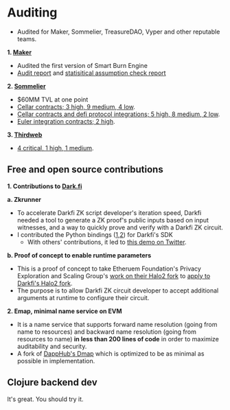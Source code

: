 # Auditing

* Audited for Maker, Sommelier, TreasureDAO, Vyper and other reputable teams.

**1. [Maker](https://makerdao.com/en/)**

* Audited the first version of Smart Burn Engine
* [Audit report](https://0xmacro.com/library/audits/maker-1) and [statisitical assumption check report](https://0xmacro.notion.site/MakerDAO-1-TWAP-Lag-and-Arbitrage-Loss-5ee753d73d4f49dda61c4d566e99f925)
  
**2. [Sommelier](https://www.sommelier.finance/)**

* $60MM TVL at one point
* [Cellar contracts; 3 high, 9 medium, 4 low](https://0xmacro.com/library/audits/sommelier-3).
* [Cellar contracts and defi protocol integrations; 5 high, 8 medium, 2 low](https://0xmacro.com/library/audits/sommelier-4).
* [Euler integration contracts; 2 high](https://0xmacro.com/library/audits/sommelier-5).

**3. [Thirdweb](https://thirdweb.com/)**

* [4 critical, 1 high, 1 medium](https://0xmacro.com/library/audits/thirdweb-6).


## Free and open source contributions

**1. Contributions to [Dark.fi](https://dark.fi/)**

**a. Zkrunner**

* To accelerate Darkfi ZK script developer's iteration speed, Darkfi needed a tool to generate a ZK proof's public inputs based on input witnesses, and a way to quickly prove and verify with a Darkfi ZK circuit.
* I contributed the Python bindings ([1](https://github.com/darkrenaissance/darkfi/pull/178),[2](https://github.com/darkrenaissance/darkfi/pull/179)) for Darkfi's SDK
  * With others' contributions, it led to [this demo on Twitter](https://twitter.com/parazyd/status/1690776743756402688).

**b. Proof of concept to enable runtime parameters**

* This is a proof of concept to take Etheruem Foundation's Privacy Exploration and Scaling Group's [work on their Halo2 fork](https://github.com/privacy-scaling-explorations/halo2/pull/168) to [apply to Darkfi's Halo2 fork](https://github.com/parazyd/halo2/pull/2).
* The purpose is to allow Darkfi ZK circuit developer to accept additional arguments at runtime to configure their circuit.
 
**2. Emap, minimal name service on EVM**

* It is a name service that supports forward name resolution (going from name to resources) and backward name resolution (going from resources to name) **in less than 200 lines of code** in order to maximize auditability and security.
* A fork of [DappHub's Dmap](https://github.com/dapphub/dmap) which is optimized to be as minimal as possible in implementation.

## Clojure backend dev

It's great. You should try it.

